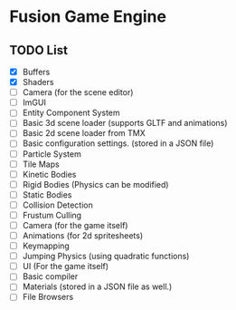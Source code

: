 ﻿# Fusion Game Engine

## TODO List

- [x] Buffers
- [x] Shaders
- [ ] Camera (for the scene editor)
- [ ] ImGUI
- [ ] Entity Component System
- [ ] Basic 3d scene loader (supports GLTF and animations)
- [ ] Basic 2d scene loader from TMX
- [ ] Basic configuration settings. (stored in a JSON file)
- [ ] Particle System
- [ ] Tile Maps
- [ ] Kinetic Bodies
- [ ] Rigid Bodies (Physics can be modified)
- [ ] Static Bodies
- [ ] Collision Detection
- [ ] Frustum Culling
- [ ] Camera (for the game itself)
- [ ] Animations (for 2d spritesheets)
- [ ] Keymapping
- [ ] Jumping Physics (using quadratic functions)
- [ ] UI (For the game itself)
- [ ] Basic compiler
- [ ] Materials (stored in a JSON file as well.)
- [ ] File Browsers